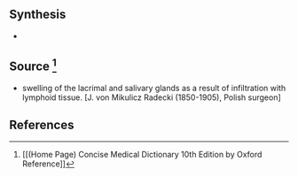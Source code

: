 ## Synthesis
- 
## Source [^1]
- swelling of the lacrimal and salivary glands as a result of infiltration with lymphoid tissue. \[J. von Mikulicz Radecki (1850-1905), Polish surgeon]
## References

[^1]: [[(Home Page) Concise Medical Dictionary 10th Edition by Oxford Reference]]